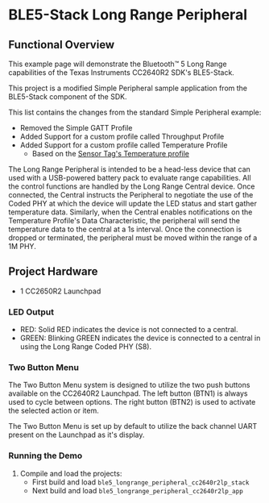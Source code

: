 # BLE5-Stack Long Range Peripheral

## Functional Overview

This example page will demonstrate the Bluetooth&trade; 5 Long Range
capabilities of the Texas Instruments CC2640R2 SDK's BLE5-Stack.

This project is a modified Simple Peripheral sample application from the
BLE5-Stack component of the SDK.

This list contains the changes from the standard Simple Peripheral example:
- Removed the Simple GATT Profile
- Added Support for a custom profile called Throughput Profile
- Added Support for a custom profile called Temperature Profile
   - Based on the [Sensor Tag's Temperature profile](http://processors.wiki.ti.com/index.php/CC2650_SensorTag_User's_Guide#IR_Temperature_Sensors)

The Long Range Peripheral is intended to be a head-less device that can used
with a USB-powered battery pack to evaluate range capabilities. All the control
functions are handled by the Long Range Central device. Once connected, the
Central instructs the Peripheral to negotiate the use of the Coded PHY at which
the device will update the LED status and start gather temperature data.
Similarly, when the Central enables notifications on the Temperature Profile's
Data Characteristic, the peripheral will send the temperature data to the
central at a 1s interval. Once the connection is dropped or terminated, the
peripheral must be moved within the range of a 1M PHY.

## Project Hardware
- 1 CC2650R2 Launchpad

### LED Output

- RED: Solid RED indicates the device is not connected to a central.
- GREEN: Blinking GREEN indicates the device is connected to a central in
  using the Long Range Coded PHY (S8).

### Two Button Menu

The Two Button Menu system is designed to utilize the two push buttons available
on the CC2640R2 Launchpad. The left button (BTN1) is always used to cycle
between options. The right button (BTN2) is used to activate the selected action
or item.

The Two Button Menu is set up by default to utilize the back channel UART
present on the Launchpad as it's display.

### Running the Demo

1.  Compile and load the projects:
    - First build and load `ble5_longrange_peripheral_cc2640r2lp_stack`
    - Next build and load `ble5_longrange_peripheral_cc2640r2lp_app`
